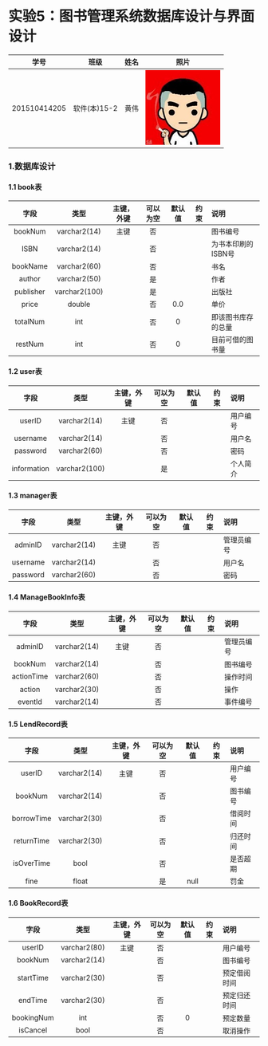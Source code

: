 # 实验5：图书管理系统数据库设计与界面设计
|学号|班级|姓名|照片|
|:-------:|:-------------: | :----------:|:---:|
|201510414205|软件(本)15-2|黄伟|![flow1](../myself.jpg)|

### 1.数据库设计
#### 1.1 book表
|字段|类型|主键，外键|可以为空|默认值|约束|说明|
|:-------:|:-------------:|:------:|:----:|:---:|:----:|:-----|
|bookNum|varchar2(14)|主键|否| | | 图书编号|
|ISBN|varchar2(14)||否| | | 为书本印刷的ISBN号|
|bookName|varchar2(60)| |否|||书名|
|author|varchar2(50)| |是|||作者|
|publisher|varchar2(100)| |是|||出版社|
|price|double| |否|0.0||单价|
|totalNum|int| |否|0| |即该图书库存的总量|
|restNum|int| |否|0| |目前可借的图书量|
#### 1.2 user表
|字段|类型|主键，外键|可以为空|默认值|约束|说明|
|:-------:|:-------------:|:------:|:----:|:---:|:----:|:-----|
|userID|varchar2(14)|主键|否| | | 用户编号|
|username|varchar2(14)||否| | | 用户名|
|password|varchar2(60)| |否|||密码|
|information|varchar2(100)| |是|||个人简介|
#### 1.3 manager表
|字段|类型|主键，外键|可以为空|默认值|约束|说明|
|:-------:|:-------------:|:------:|:----:|:---:|:----:|:-----|
|adminID|varchar2(14)|主键|否| | | 管理员编号|
|username|varchar2(14)||否| | | 用户名|
|password|varchar2(60)| |否|||密码|
#### 1.4 ManageBookInfo表
|字段|类型|主键，外键|可以为空|默认值|约束|说明|
|:-------:|:-------------:|:------:|:----:|:---:|:----:|:-----|
|adminID|varchar2(14)|主键|否| | | 管理员编号|
|bookNum|varchar2(14)||否| | | 图书编号|
|actionTime|varchar2(60)| |否|||操作时间|
|action|varchar2(30)| |否|||操作|
|eventId|varchar2(14)| |否|||事件编号|
#### 1.5 LendRecord表
|字段|类型|主键，外键|可以为空|默认值|约束|说明|
|:-------:|:-------------:|:------:|:----:|:---:|:----:|:-----|
|userID|varchar2(14)|主键|否| | | 用户编号|
|bookNum|varchar2(14)||否| | | 图书编号|
|borrowTime|varchar2(30)| |否|||借阅时间|
|returnTime|varchar2(30)| |否|||归还时间|
|isOverTime|bool| |否|||是否超期|
|fine|float| |是|null||罚金|
#### 1.6 BookRecord表
|字段|类型|主键，外键|可以为空|默认值|约束|说明|
|:-------:|:-------------:|:------:|:----:|:---:|:----:|:-----|
|userID|varchar2(80)|主键|否| | | 用户编号|
|bookNum|varchar2(14)||否| | | 图书编号|
|startTime|varchar2(30)| |否|||预定借阅时间|
|endTime|varchar2(30)| |否|||预定归还时间|
|bookingNum|int| |否|0||预定数量|
|isCancel|bool| |否|||取消操作|

